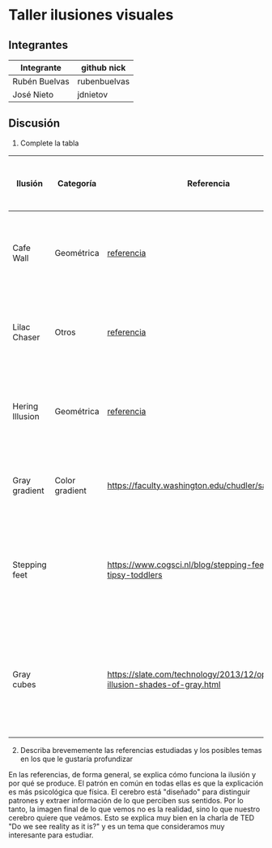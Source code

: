# Taller ilusiones visuales

## Integrantes


| Integrante  | github nick |
|-------------|-------------|
|Rubén Buelvas|rubenbuelvas |
|José Nieto   |jdnietov     |

## Discusión

1. Complete la tabla

| Ilusión | Categoría | Referencia | Tipo de interactividad (si aplica) | URL código base (si aplica) |
|---------|-----------|------------|------------------------------------|-----------------------------|
|Cafe Wall|Geométrica|[referencia](https://es.wikipedia.org/wiki/Ilusión_de_la_pared_de_la_cafetería#/media/Archivo:Café_wall.svg)|          El usuario puede detener el movimiento de los cuadros al presionar el botón.|                             |
|Lilac Chaser|Otros|[referencia](https://www.youtube.com/watch?v=mPzb7I8tmTU)|El usuario puede detener el parpadeo de los círculos al presionar el botón.|                             |
|Hering Illusion|Geométrica|[referencia](https://www.illusionsindex.org/ir/hering-illusion)|El usuario puede borrar las líneas del fondo para evaluar que las líneas rojas son, en efecto, rectas.|                             |
|Gray gradient|Color gradient|https://faculty.washington.edu/chudler/samediff.html|El fondo desaparece revelando el verdadero color del rectángulo|                             |
|Stepping feet|           |https://www.cogsci.nl/blog/stepping-feet-and-tipsy-toddlers|Las rayas verticales se reemplazan por un color gris uniforme, que permite ver cómo se desplazan los rectángulos realmente|                             |
|Gray cubes|           |https://slate.com/technology/2013/12/optical-illusion-shades-of-gray.html|La ilusión es producida por los destellos en los bordes de los cubos, el programa permite dibujar un rectángulo sobre dichos bordes|                             |

2. Describa brevememente las referencias estudiadas y los posibles temas en los que le gustaría profundizar

En las referencias, de forma general, se explica cómo funciona la ilusión y por qué se produce. El patrón en común en todas ellas es que la explicación es más psicológica que física. El cerebro está "diseñado" para distinguir patrones y extraer información de lo que perciben sus sentidos. Por lo tanto, la imagen final de lo que vemos no es la realidad, sino lo que nuestro cerebro quiere que veámos. Esto se explica muy bien en la charla de TED "Do we see reality as it is?" y es un tema que consideramos muy interesante para estudiar.
